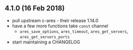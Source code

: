 ## 4.1.0 (16 Feb 2018)

* pull upstream c-ares - their release 1.14.0
* have a few more functions take `const` channel
  * `ares_save_options`, `ares_timeout`, `ares_get_servers`, `ares_get_servers_ports`
* start maintaining a CHANGELOG
